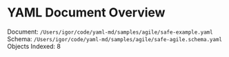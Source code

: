 # YAML Document Overview
Document: `/Users/igor/code/yaml-md/samples/agile/safe-example.yaml`
Schema: `/Users/igor/code/yaml-md/samples/agile/safe-agile.schema.yaml`
Objects Indexed: 8